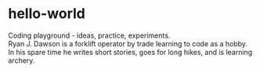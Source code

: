 # hello-world
Coding playground - ideas, practice, experiments. <br>
Ryan J. Dawson is a forklift operator by trade learning to code as a hobby. In his spare time he writes short stories, goes for long hikes, and is learning archery. 
